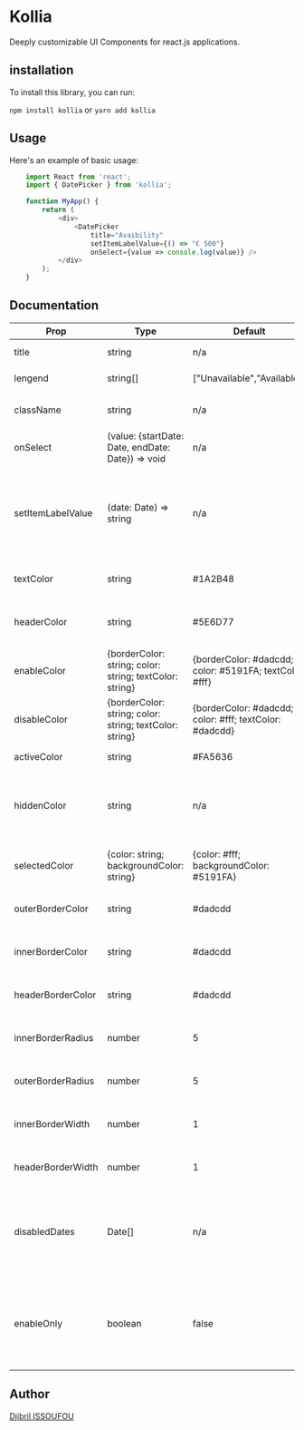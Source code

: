 # Kollia

Deeply customizable UI Components for react.js applications.

## installation

To install this library, you can run:

`npm install kollia` or `yarn add kollia`

## Usage

Here's an example of basic usage:

```javascript
    import React from 'react';
    import { DatePicker } from 'kollia';

    function MyApp() {
        return (
            <div>
                <DatePicker 
                    title="Avaibility" 
                    setItemLabelValue={() => "€ 500"} 
                    onSelect={value => console.log(value)} />
            </div>
        );
    }
```

## Documentation

| Prop  | Type   | Default | Description            |
|-------|--------|---------|------------------------|
| title | string | n/a     | Title of the component |
| lengend | string[] | ["Unavailable","Available"] | Lengends text |
| className | string | n/a | Custom class name(s) that will be added |
| onSelect | (value: {startDate: Date, endDate: Date}) => void | n/a |
| setItemLabelValue | (date: Date) => string | n/a | function called to add custom label to each date (we have to return the label as a string)|
| textColor | string | #1A2B48 | Color of the text in the calendar |
| headerColor | string | #5E6D77 | color of the header text (day's names) |
| enableColor | {borderColor: string; color: string; textColor: string} | {borderColor: #dadcdd; color: #5191FA; textColor: #fff} | color config of the enabled dates |
| disableColor | {borderColor: string; color: string; textColor: string} | {borderColor: #dadcdd; color: #fff; textColor: #dadcdd} | color config of the disabled dates |
| activeColor | string | #FA5636 | color of the current date |
| hiddenColor | string | n/a | set color here to display date that are not in the current month |
| selectedColor | {color: string; backgroundColor: string} | {color: #fff; backgroundColor: #5191FA} | colors config of the selected dates |
| outerBorderColor | string | #dadcdd | border color of the calendar |
| innerBorderColor | string | #dadcdd | border color of each date in the calendar |
| headerBorderColor | string | #dadcdd | border color of the header bar |
| innerBorderRadius | number | 5 | border radius of each date in the calendar |
| outerBorderRadius | number | 5 | border width of the calendar |
| innerBorderWidth | number | 1 | border width of each date in the calendar |
| headerBorderWidth | number | 1 | border width of the header bar|
| disabledDates | Date[] | n/a | list of date to enable or disable dependind of the value of the `enableOnly` props |
| enableOnly | boolean | false | if true enable only the date provided in `disabledDates` props. All other dates will be disabled |

## Author

[Djibril ISSOUFOU](https://github.com/djibril6)
